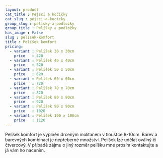 ```yaml
---
layout: product
cat_title : Pejsci a kočičky
cat_slug : pejsci-a-kocicky
group_slug : pelisky-a-podlozky
group_title : Pelíšky a podložky
has_image : False
slug : pelisek-komfort
title : Pelíšek komfort
pricing:
  - variant : Pelíšek 30 x 30cm
    price   : 420
  - variant : Pelíšek 40 x 40cm
    price   : 520
  - variant : Pelíšek 50 x 50cm
    price   : 620
  - variant : Pelíšek 60 x 60cm
    price   : 720
  - variant : Pelíšek 70 x 70cm
    price   : 820
  - variant : Pelíšek 80 x 80cm
    price   : 920
  - variant : Pelíšek 90 x 90cm
    price   : 1020
  - variant : Pelíšek 100 x 100cm
    price   : 1120
---
```


Pelíšek komfort je vyplněn drceným molitanem v tloušťce 8-10cm. Barev a barevných kombinací je nepřeberné množství. Pelíšek lze udělat oválný či čtvercový. V případě zájmu o jiný rozměr pelíšku mne prosím kontaktujte a já vám ho nacením.

